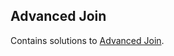 
## Advanced Join
Contains solutions to [Advanced Join](https://www.hackerrank.com/domains/sql?filters%5Bsubdomains%5D%5B%5D=advanced-join).

<br/>